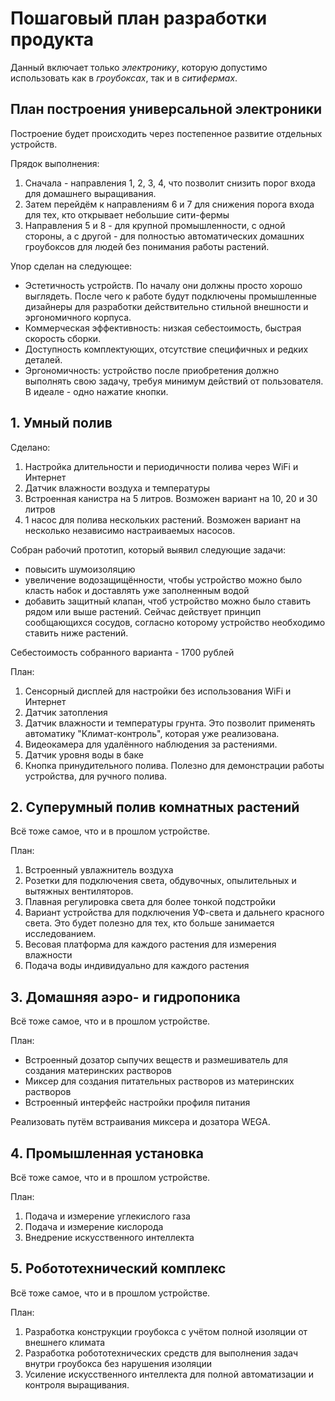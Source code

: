 # Пошаговый план разработки продукта

Данный включает только *электронику*, которую допустимо использовать как в *гроубоксах*, так и в *ситифермах*.

## План построения универсальной электроники

Построение будет происходить через постепенное развитие отдельных устройств.

Прядок выполнения:
1.  Сначала - направления 1, 2, 3, 4, что позволит снизить порог входа для домашнего выращивания.
2. Затем перейдём к направлениям 6 и 7 для снижения порога входа для тех, кто открывает небольшие сити-фермы
3. Направления 5 и 8 - для крупной промышленности, с одной стороны, а с другой - для полностью автоматических домашних гроубоксов для людей без понимания  работы растений.

Упор сделан на следующее:
- Эстетичность устройств. По началу они должны просто хорошо выглядеть. После чего к работе будут подключены промышленные дизайнеры для разработки действительно стильной внешности и эргономичного корпуса. 
- Коммерческая эффективность: низкая себестоимость, быстрая скорость сборки.
- Доступность комплектующих, отсутствие специфичных и редких деталей. 
- Эргономичность: устройство после приобретения должно выполнять свою задачу, требуя минимум действий от пользователя. В идеале - одно нажатие кнопки.

## 1. Умный полив

Сделано:
1. Настройка длительности и периодичности полива через WiFi и Интернет
2. Датчик влажности воздуха и температуры
3. Встроенная канистра на 5 литров. Возможен вариант на 10, 20 и 30 литров
4. 1 насос для полива нескольких растений. Возможен вариант на несколько независимо настраиваемых насосов.

Собран рабочий прототип, который выявил следующие задачи:
- повысить шумоизоляцию
- увеличение водозащищённости, чтобы устройство можно было класть набок и доставлять уже заполненным водой
- добавить защитный клапан, чтоб устройство можно было ставить рядом или выше растений. Сейчас действует принцип сообщающихся сосудов, согласно которому устройство необходимо ставить ниже растений.

Себестоимость собранного варианта - 1700 рублей

План:
1. Сенсорный дисплей для настройки без использования WiFi и Интернет
2. Датчик затопления
3. Датчик влажности и температуры грунта. Это позволит применять автоматику "Климат-контроль", которая уже реализована.
4. Видеокамера для удалённого наблюдения за растениями. 
5. Датчик уровня воды в баке
6. Кнопка принудительного полива. Полезно для демонстрации работы устройства, для ручного полива.

## 2. Суперумный полив комнатных растений

Всё тоже самое, что и в прошлом устройстве.

План:
1. Встроенный увлажнитель воздуха
2. Розетки для подключения света, обдувочных, опылительных и вытяжных вентиляторов.
3. Плавная регулировка света для более тонкой подстройки
4. Вариант устройства для подключения УФ-света и дальнего красного света. Это будет полезно для тех, кто больше занимается исследованием.
5. Весовая платформа для каждого растения для измерения влажности
6. Подача воды индивидуально для каждого растения

## 3. Домашняя аэро- и гидропоника 

Всё тоже самое, что и в прошлом устройстве.

План:
- Встроенный дозатор сыпучих веществ и размешиватель для создания материнских растворов
- Миксер для создания питательных растворов из материнских растворов
- Встроенный интерфейс настройки профиля питания

Реализовать путём встраивания миксера и дозатора WEGA.

## 4. Промышленная установка

Всё тоже самое, что и в прошлом устройстве.

План:
1. Подача и измерение углекислого газа
2. Подача и измерение кислорода
3. Внедрение искусственного интеллекта

## 5. Робототехнический комплекс

Всё тоже самое, что и в прошлом устройстве.

План:
1. Разработка конструкции гроубокса с учётом полной изоляции от внешнего климата
2. Разработка робототехнических средств для выполнения задач внутри гроубокса без нарушения изоляции
3. Усиление искусственного интеллекта для полной автоматизации и контроля выращивания.
